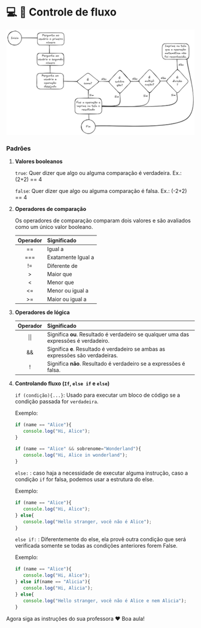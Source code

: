 # :computer: :turtle: Controle de fluxo

![alt text](image.png)

### Padrões

1. **Valores booleanos** 
   
   `true`: Quer dizer que algo ou alguma comparação é verdadeira. Ex.: (2+2) == 4

   `false`: Quer dizer que algo ou alguma comparação é falsa. Ex.: (-2+2) == 4

2. **Operadores de comparação**
   
    Os operadores de comparação comparam dois valores e são avaliados como um único valor booleano.
   
   | Operador  | Significado       |
   |:---------:|:-----------------|
   |  ==       | Igual a           |
   |  ===      | Exatamente Igual a|
   |  !=       | Diferente de      |
   |  >        | Maior que         |
   |  <        | Menor que         |
   |  <=       | Menor ou igual a  |
   |  >=       | Maior ou igual a  |

3. **Operadores de lógica**
   
   | Operador  | Significado       |
   |:---------:|:-----------------|
   |  \|\|        | Significa **ou**. Resultado é verdadeiro se qualquer uma das expressões é verdadeiro.|
   |  &&       | Significa **e**. Resultado é verdadeiro se ambas as expressões são verdadeiras.|
   |  !        | Significa **não**. Resultado é verdadeiro se a expressões é falsa.|

4. **Controlando fluxo (`If`, `else if` e `else`)**
    
    `if (condição){...}`: Usado para executar um bloco de código se a condição passada for `verdadeira`.

   Exemplo:
   ```javascript
   if (name == "Alice"){
      console.log("Hi, Alice");
   }  
   ```  

   ```javascript
   if (name == "Alice" && sobrenome="Wonderland"){
      console.log("Hi, Alice in wonderland");
   }  
   ```  

   `else:` : caso haja a necessidade de executar alguma instrução, caso a condição `if` for falsa, podemos usar a estrutura do else.
   
   Exemplo:
   ```javascript
   if (name == "Alice"){
      console.log("Hi, Alice");
   } else{
      console.log("Hello stranger, você não é Alice");
   }
   ``` 

   `else if:` : Diferentemente do else, ela provê outra condição que será verificada somente se todas as condições anteriores forem False.
   
   Exemplo:
   ```javascript
   if (name == "Alice"){
      console.log("Hi, Alice");
   } else if(name == "Alicia"){
      console.log("Hi, Alicia");
   } else{
      console.log("Hello stranger, você não é Alice e nem Alicia");
   }
   ```  

Agora siga as instruções do sua professora :heart:
Boa aula!